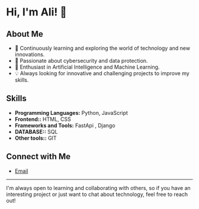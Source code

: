# Hi, I'm Ali! 👋

## About Me

- 🌱 Continuously learning and exploring the world of technology and new innovations.
- 🔐 Passionate about cybersecurity and data protection.
- 🤖 Enthusiast in Artificial Intelligence and Machine Learning.
- 💡 Always looking for innovative and challenging projects to improve my skills.

## Skills

- **Programming Languages:** Python, JavaScript
- **Frontend::** HTML, CSS
- **Frameworks and Tools:** FastApi , Django
- **DATABASE::** SQL
- **Other tools::** GIT

## Connect with Me

- [Email](mailto:AliebrX1@gmail.com)

---

I'm always open to learning and collaborating with others, so if you have an interesting project or just want to chat about technology, feel free to reach out!
